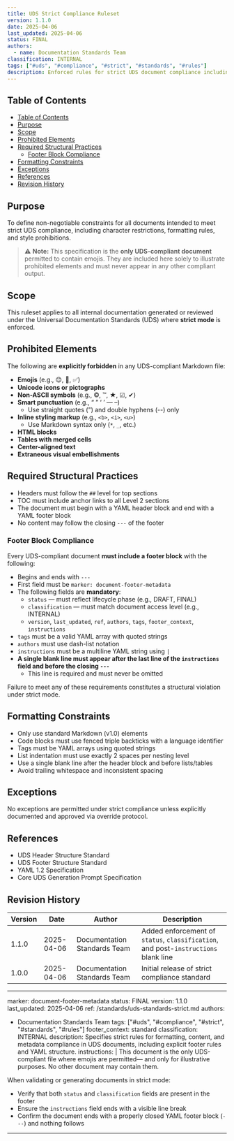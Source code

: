```yaml
---
title: UDS Strict Compliance Ruleset
version: 1.1.0
date: 2025-04-06
last_updated: 2025-04-06
status: FINAL
authors:
  - name: Documentation Standards Team
classification: INTERNAL
tags: ["#uds", "#compliance", "#strict", "#standards", "#rules"]
description: Enforced rules for strict UDS document compliance including disallowed characters, structure expectations, and metadata enforcement requirements.
---
```


## Table of Contents

- [Table of Contents](#table-of-contents)
- [Purpose](#purpose)
- [Scope](#scope)
- [Prohibited Elements](#prohibited-elements)
- [Required Structural Practices](#required-structural-practices)
  - [Footer Block Compliance](#footer-block-compliance)
- [Formatting Constraints](#formatting-constraints)
- [Exceptions](#exceptions)
- [References](#references)
- [Revision History](#revision-history)

## Purpose

To define non-negotiable constraints for all documents intended to meet strict UDS compliance, including character restrictions, formatting rules, and style prohibitions.

> ⚠️ **Note:** This specification is the **only UDS-compliant document** permitted to contain emojis. They are included here solely to illustrate prohibited elements and must never appear in any other compliant output.

## Scope

This ruleset applies to all internal documentation generated or reviewed under the Universal Documentation Standards (UDS) where **strict mode** is enforced.

## Prohibited Elements

The following are **explicitly forbidden** in any UDS-compliant Markdown file:

- **Emojis** (e.g., 😊, 🚀, ✅)
- **Unicode icons or pictographs**
- **Non-ASCII symbols** (e.g., ©, ™, ★, ☑, ✔)
- **Smart punctuation** (e.g., “ ” ‘ ’ — –)  
  - Use straight quotes (") and double hyphens (--) only
- **Inline styling markup** (e.g., `<b>`, `<i>`, `<u>`)  
  - Use Markdown syntax only (`*`, `_`, etc.)
- **HTML blocks**
- **Tables with merged cells**
- **Center-aligned text**
- **Extraneous visual embellishments**

## Required Structural Practices

- Headers must follow the `##` level for top sections
- TOC must include anchor links to all Level 2 sections
- The document must begin with a YAML header block and end with a YAML footer block
- No content may follow the closing `---` of the footer

### Footer Block Compliance

Every UDS-compliant document **must include a footer block** with the following:

- Begins and ends with `---`
- First field must be `marker: document-footer-metadata`
- The following fields are **mandatory**:
  - `status` — must reflect lifecycle phase (e.g., DRAFT, FINAL)
  - `classification` — must match document access level (e.g., INTERNAL)
  - `version`, `last_updated`, `ref`, `authors`, `tags`, `footer_context`, `instructions`
- `tags` must be a valid YAML array with quoted strings
- `authors` must use dash-list notation
- `instructions` must be a multiline YAML string using `|`
- **A single blank line must appear after the last line of the `instructions` field and before the closing `---`**
  - This line is required and must never be omitted

Failure to meet any of these requirements constitutes a structural violation under strict mode.

## Formatting Constraints

- Only use standard Markdown (v1.0) elements
- Code blocks must use fenced triple backticks with a language identifier
- Tags must be YAML arrays using quoted strings
- List indentation must use exactly 2 spaces per nesting level
- Use a single blank line after the header block and before lists/tables
- Avoid trailing whitespace and inconsistent spacing

## Exceptions

No exceptions are permitted under strict compliance unless explicitly documented and approved via override protocol.

## References

- UDS Header Structure Standard  
- UDS Footer Structure Standard  
- YAML 1.2 Specification  
- Core UDS Generation Prompt Specification  

## Revision History

| Version | Date       | Author                    | Description                                                              |
|---------|------------|----------------------------|--------------------------------------------------------------------------|
| 1.1.0   | 2025-04-06 | Documentation Standards Team | Added enforcement of `status`, `classification`, and post-`instructions` blank line |
| 1.0.0   | 2025-04-06 | Documentation Standards Team | Initial release of strict compliance standard                            |

---
marker: document-footer-metadata
status: FINAL
version: 1.1.0
last_updated: 2025-04-06
ref: /standards/uds-standards-strict.md
authors:
  - Documentation Standards Team
tags: ["#uds", "#compliance", "#strict", "#standards", "#rules"]
footer_context: standard
classification: INTERNAL
description: Specifies strict rules for formatting, content, and metadata compliance in UDS documents, including explicit footer rules and YAML structure.
instructions: |
  This document is the only UDS-compliant file where emojis are permitted—
  and only for illustrative purposes. No other document may contain them.

  When validating or generating documents in strict mode:
  - Verify that both `status` and `classification` fields are present in the footer
  - Ensure the `instructions` field ends with a visible line break
  - Confirm the document ends with a properly closed YAML footer block (`---`) and nothing follows

---
